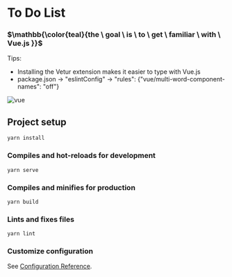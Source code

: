 # To Do List

### $\mathbb{\color{teal}{the \ goal \ is \ to \ get \ familiar \ with \ Vue.js  }}$

Tips:

- Installing the Vetur extension makes it easier to type with Vue.js
- package.json -> "eslintConfig" -> "rules": {"vue/multi-word-component-names": "off"}

![vue](https://github.com/user-attachments/assets/31bedfeb-046c-4099-85e9-d408c226dc62)


## Project setup

```
yarn install
```

### Compiles and hot-reloads for development

```
yarn serve
```

### Compiles and minifies for production

```
yarn build
```

### Lints and fixes files

```
yarn lint
```

### Customize configuration

See [Configuration Reference](https://cli.vuejs.org/config/).
